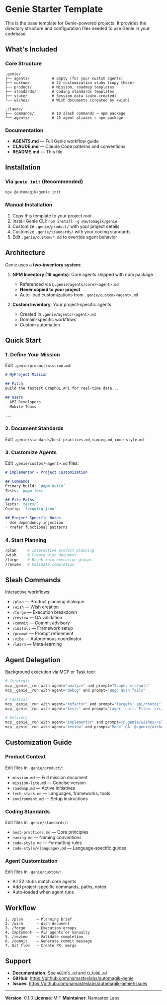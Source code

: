 # Genie Starter Template

This is the base template for Genie-powered projects. It provides the directory structure and configuration files needed to use Genie in your codebase.

## What's Included

### Core Structure
```
.genie/
├── agents/          # Empty (for your custom agents)
├── custom/          # 22 customization stubs (copy these)
├── product/         # Mission, roadmap templates
├── standards/       # Coding standards templates
├── state/           # Session data (auto-created)
└── wishes/          # Wish documents (created by /wish)

.claude/
├── commands/        # 10 slash commands → npm package
└── agents/          # 25 agent aliases → npm package
```

### Documentation
- **AGENTS.md** — Full Genie workflow guide
- **CLAUDE.md** — Claude Code patterns and conventions
- **README.md** — This file

## Installation

### Via `genie init` (Recommended)
```bash
npx @automagik/genie init
```

### Manual Installation
1. Copy this template to your project root
2. Install Genie CLI: `npm install -g @automagik/genie`
3. Customize `.genie/product/` with your project details
4. Customize `.genie/standards/` with your coding standards
5. Edit `.genie/custom/*.md` to override agent behavior

## Architecture

Genie uses a **two-inventory system**:

1. **NPM Inventory (19 agents)**: Core agents shipped with npm package
   - Referenced via `@.genie/agents/core/<agent>.md`
   - **Never copied to your project**
   - Auto-load customizations from `.genie/custom/<agent>.md`

2. **Custom Inventory**: Your project-specific agents
   - Created in `.genie/agents/<agent>.md`
   - Domain-specific workflows
   - Custom automation

## Quick Start

### 1. Define Your Mission
Edit `.genie/product/mission.md`:
```markdown
# MyProject Mission

## Pitch
Build the fastest GraphQL API for real-time data...

## Users
- API Developers
- Mobile Teams

...
```

### 2. Document Standards
Edit `.genie/standards/best-practices.md`, `naming.md`, `code-style.md`

### 3. Customize Agents
Edit `.genie/custom/<agent>.md` files:
```markdown
# implementor - Project Customization

## Commands
Primary build: `pnpm build`
Tests: `pnpm test`

## File Paths
Tests: `tests/`
Config: `tsconfig.json`

## Project-Specific Notes
- Use dependency injection
- Prefer functional patterns
```

### 4. Start Planning
```bash
/plan     # Interactive product planning
/wish     # Create wish document
/forge    # Break into execution groups
/review   # Validate completion
```

## Slash Commands

Interactive workflows:
- `/plan` — Product planning dialogue
- `/wish` — Wish creation
- `/forge` — Execution breakdown
- `/review` — QA validation
- `/commit` — Commit advisory
- `/install` — Framework setup
- `/prompt` — Prompt refinement
- `/vibe` — Autonomous coordinator
- `/learn` — Meta-learning

## Agent Delegation

Background execution via MCP or Task tool:
```bash
# Strategic
mcp__genie__run with agent="analyze" and prompt="Scope: src/auth"
mcp__genie__run with agent="debug" and prompt="Bug: auth fails"

# Tactical
mcp__genie__run with agent="refactor" and prompt="Targets: api/routes"
mcp__genie__run with agent="tests" and prompt="Layer: unit. Files: src/*.ts"

# Delivery
mcp__genie__run with agent="implementor" and prompt="@.genie/wishes/<slug>"
mcp__genie__run with agent="review" and prompt="Mode: QA. @.genie/wishes/<slug>"
```

## Customization Guide

### Product Context
Edit files in `.genie/product/`:
- `mission.md` — Full mission document
- `mission-lite.md` — Concise version
- `roadmap.md` — Active initiatives
- `tech-stack.md` — Languages, frameworks, tools
- `environment.md` — Setup instructions

### Coding Standards
Edit files in `.genie/standards/`:
- `best-practices.md` — Core principles
- `naming.md` — Naming conventions
- `code-style.md` — Formatting rules
- `code-style/<language>.md` — Language-specific guides

### Agent Customization
Edit files in `.genie/custom/`:
- All 22 stubs match core agents
- Add project-specific commands, paths, notes
- Auto-loaded when agent runs

## Workflow

```
1. /plan      → Planning brief
2. /wish      → Wish document
3. /forge     → Execution groups
4. Implement  → Via agents or manually
5. /review    → Validate completion
6. /commit    → Generate commit message
7. Git flow   → Create PR, merge
```

## Support

- **Documentation**: See `AGENTS.md` and `CLAUDE.md`
- **GitHub**: https://github.com/namastexlabs/automagik-genie
- **Issues**: https://github.com/namastexlabs/automagik-genie/issues

---

**Version**: 0.1.0
**License**: MIT
**Maintainer**: Namastex Labs
